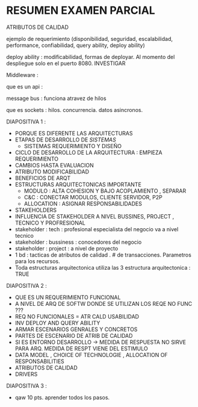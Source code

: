 # RESUMEN EXAMEN PARCIAL


ATRIBUTOS DE CALIDAD
 
ejemplo de requerimiento (disponibilidad, seguridad, escalabilidad, performance, confiabilidad, query ability, deploy ability)

deploy ability : modificabilidad, formas de deployar. Al momento del despliegue solo en el puerto 8080. INVESTIGAR

Middleware : 

que es un api : 

message bus : funciona atravez de hilos 

que es sockets : hilos. concurrencia. datos asincronos.

DIAPOSITIVA 1 : 
- PORQUE ES DIFERENTE LAS ARQUITECTURAS 
- ETAPAS DE DESARROLLO DE *SISTEMAS*
	- SISTEMAS REQUERIMIENTO Y DISEÑO
- CICLO DE DESARROLLO DE LA ARQUITECTURA : EMPIEZA REQUERIMIENTO
- CAMBIOS HASTA EVALUACION
- ATRIBUTO MODIFICABILIDAD
- BENEFICIOS DE ARQT
- ESTRUCTURAS ARQUITECTONICAS IMPORTANTE
	- MODULO : ALTA COHESION Y BAJO ACOPLAMIENTO , SEPARAR
	- C&C : CONECTAR MODULOS, CLIENTE SERVIDOR, P2P
	- ALLOCATION : ASIGNAR RESPONSABILIDADES
- STAKEHOLDERS
- INFLUENCIA DE STAKEHOLDER A NIVEL BUSSINES, PROJECT , TECNICO Y PROFRESIONAL
- stakeholder : tech : profesional especialista del negocio va a nivel tecnico
- stakeholder : bussiness : conocedores del negocio 
- stakeholder : project : a nivel de proyecto
- 1 bd : tacticas de atributos de calidad . # de transacciones. Parametros para los recursos. 
- Toda estructuras arquitectonica utiliza las 3 estructura arquitectonica : TRUE

 
DIAPOSITIVA 2 :
- QUE ES UN REQUERIMIENTO FUNCIONAL 
- A NIVEL DE ARQ DE SOFTW DONDE SE UTILIZAN LOS REQE NO FUNC ???
- REQ NO FUNCIONALES = ATR CALD USABILIDAD
- INV DEPLOY AND QUERY ABILITY
- ARMAR ESCENARIOS GENRALES Y CONCRETOS
- PARTES DE ESCENARIO DE ATRIB DE CALIDAD
- SI ES ENTORNO DESARROLLO -> MEDIDA DE RESPUESTA NO SIRVE PARA ARQ. MEDIDA DE RESPT VIENE DEL ESTIMULO
- DATA MODEL , CHOICE OF TECHNOLOGIE , ALLOCATION OF RESPONSABILITIES
- ATRIBUTOS DE CALIDAD 
- DRIVERS 

DIAPOSITIVA 3  :
- qaw 10 pts. aprender todos los pasos.
	
